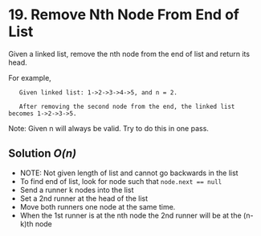 # 19. Remove Nth Node From End of List

Given a linked list, remove the nth node from the end of list and return its head.

For example,
```
   Given linked list: 1->2->3->4->5, and n = 2.

   After removing the second node from the end, the linked list becomes 1->2->3->5.
```

Note:
Given n will always be valid.
Try to do this in one pass.

## Solution *O(n)*

* NOTE: Not given length of list and cannot go backwards in the list
* To find end of list, look for node such that `node.next == null`
* Send a runner k nodes into the list
* Set a 2nd runner at the head of the list
* Move both runners one node at the same time.
* When the 1st runner is at the nth node the 2nd runner will be at the (n-k)th node
